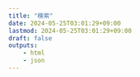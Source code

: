 ```yaml
---
title: "検索"
date: 2024-05-25T03:01:29+09:00
lastmod: 2024-05-25T03:01:29+09:00
draft: false
outputs:
    - html
    - json
---
```

